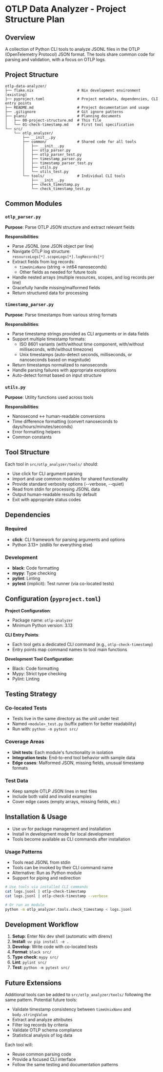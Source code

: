 # OTLP Data Analyzer - Project Structure Plan

## Overview

A collection of Python CLI tools to analyze JSONL files in the OTLP (OpenTelemetry Protocol) JSON format. The tools share common code for parsing and validation, with a focus on OTLP logs.

## Project Structure

```
otlp-data-analyzer/
├── flake.nix                    # Nix development environment (existing)
├── pyproject.toml               # Project metadata, dependencies, CLI entry points
├── README.md                    # Project documentation and usage
├── .gitignore                   # Git ignore patterns
├── plans/                       # Planning documents
│   ├── 00-project-structure.md  # This file
│   └── 01-check-timestamp.md    # First tool specification
└── src/
    └── otlp_analyzer/
        ├── __init__.py
        ├── common/              # Shared code for all tools
        │   ├── __init__.py
        │   ├── otlp_parser.py
        │   ├── otlp_parser_test.py
        │   ├── timestamp_parser.py
        │   ├── timestamp_parser_test.py
        │   ├── utils.py
        │   └── utils_test.py
        └── tools/               # Individual CLI tools
            ├── __init__.py
            ├── check_timestamp.py
            └── check_timestamp_test.py
```

## Common Modules

### `otlp_parser.py`

**Purpose**: Parse OTLP JSON structure and extract relevant fields

**Responsibilities**:

- Parse JSONL (one JSON object per line)
- Navigate OTLP log structure: `resourceLogs[*].scopeLogs[*].logRecords[*]`
- Extract fields from log records:
  - `timeUnixNano` (string → int64 nanoseconds)
  - Other fields as needed for future tools
- Handle nested arrays (multiple resources, scopes, and log records per line)
- Gracefully handle missing/malformed fields
- Return structured data for processing

### `timestamp_parser.py`

**Purpose**: Parse timestamps from various string formats

**Responsibilities**:

- Parse timestamp strings provided as CLI arguments or in data fields
- Support multiple timestamp formats:
  - ISO 8601 variants (with/without time component, with/without milliseconds, with/without timezone)
  - Unix timestamps (auto-detect seconds, milliseconds, or nanoseconds based on magnitude)
- Return timestamps normalized to nanoseconds
- Handle parsing failures with appropriate exceptions
- Auto-detect format based on input structure

### `utils.py`

**Purpose**: Utility functions used across tools

**Responsibilities**:

- Nanosecond ↔ human-readable conversions
- Time difference formatting (convert nanoseconds to days/hours/minutes/seconds)
- Error formatting helpers
- Common constants

## Tool Structure

Each tool in `src/otlp_analyzer/tools/` should:

- Use click for CLI argument parsing
- Import and use common modules for shared functionality
- Provide standard verbosity options (--verbose, --quiet)
- Read from stdin for processing JSONL data
- Output human-readable results by default
- Exit with appropriate status codes

## Dependencies

### Required

- **click**: CLI framework for parsing arguments and options
- Python 3.13+ (stdlib for everything else)

### Development

- **black**: Code formatting
- **mypy**: Type checking
- **pylint**: Linting
- **pytest** (implicit): Test runner (via co-located tests)

## Configuration (`pyproject.toml`)

**Project Configuration**:

- Package name: `otlp-analyzer`
- Minimum Python version: 3.13

**CLI Entry Points**:

- Each tool gets a dedicated CLI command (e.g., `otlp-check-timestamp`)
- Entry points map command names to tool main functions

**Development Tool Configuration**:

- Black: Code formatting
- Mypy: Strict type checking
- Pylint: Linting

## Testing Strategy

### Co-located Tests

- Tests live in the same directory as the unit under test
- Named `<module>_test.py` (suffix pattern for better readability)
- Run with: `python -m pytest src/`

### Coverage Areas

- **Unit tests**: Each module's functionality in isolation
- **Integration tests**: End-to-end tool behavior with sample data
- **Edge cases**: Malformed JSON, missing fields, unusual timestamp formats

### Test Data

- Keep sample OTLP JSON lines in test files
- Include both valid and invalid examples
- Cover edge cases (empty arrays, missing fields, etc.)

## Installation & Usage

- Use uv for package management and installation
- Install in development mode for local development
- Tools become available as CLI commands after installation

### Usage Patterns

- Tools read JSONL from stdin
- Tools can be invoked by their CLI command name
- Alternative: Run as Python module
- Support for piping and redirection

```bash
# Use tools via installed CLI commands
cat logs.jsonl | otlp-check-timestamp
cat logs.jsonl | otlp-check-timestamp --verbose

# Or run as module
python -m otlp_analyzer.tools.check_timestamp < logs.jsonl
```

## Development Workflow

1. **Setup**: Enter Nix dev shell (automatic with direnv)
2. **Install**: `uv pip install -e .`
3. **Develop**: Write code with co-located tests
4. **Format**: `black src/`
5. **Type check**: `mypy src/`
6. **Lint**: `pylint src/`
7. **Test**: `python -m pytest src/`

## Future Extensions

Additional tools can be added to `src/otlp_analyzer/tools/` following the same pattern. Potential future tools:

- Validate timestamp consistency between `timeUnixNano` and `body.stringValue`
- Extract and analyze attributes
- Filter log records by criteria
- Validate OTLP schema compliance
- Statistical analysis of log data

Each tool will:

- Reuse common parsing code
- Provide a focused CLI interface
- Follow the same testing and documentation patterns
